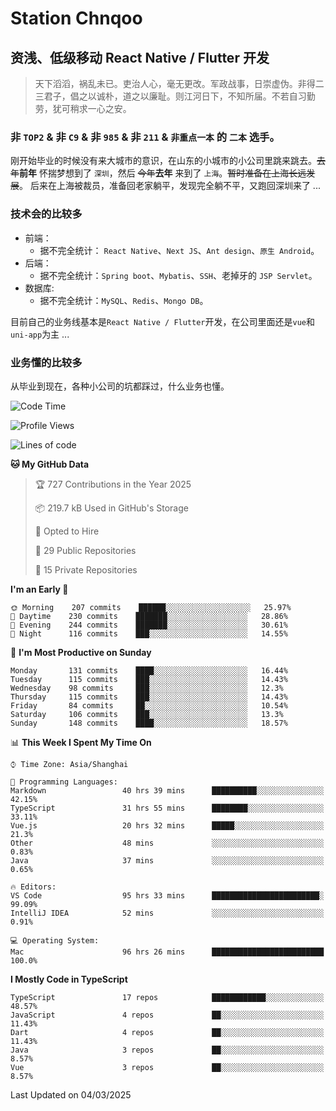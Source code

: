 # Station Chnqoo

## 资浅、低级移动 React Native / Flutter 开发

> 天下滔滔，祸乱未已。吏治人心，毫无更改。军政战事，日崇虚伪。非得二三君子，倡之以诚朴，道之以廉耻。则江河日下，不知所届。不若自习勤劳，犹可稍求一心之安。

### 非 `TOP2` & 非 `C9` & 非 `985` & 非 `211` & `非重点一本` 的 `二本` 选手。

刚开始毕业的时候没有来大城市的意识，在山东的小城市的小公司里跳来跳去。~~去年~~**前年** 怀揣梦想到了 `深圳`，然后 ~~今年~~**去年** 来到了 `上海`。~~暂时准备在上海长远发展~~。
后来在上海被裁员，准备回老家躺平，发现完全躺不平，又跑回深圳来了 ...

### 技术会的比较多

- 前端：
  - 据不完全统计： `React Native`、`Next JS`、`Ant design`、`原生 Android`。
- 后端：
  - 据不完全统计：`Spring boot`、`Mybatis`、`SSH`、老掉牙的 `JSP Servlet`。
- 数据库:
  - 据不完全统计：`MySQL`、`Redis`、`Mongo DB`。

目前自己的业务线基本是`React Native / Flutter`开发，在公司里面还是`vue`和`uni-app`为主 ...

### 业务懂的比较多

从毕业到现在，各种小公司的坑都踩过，什么业务也懂。

<!--START_SECTION:waka-->
![Code Time](http://img.shields.io/badge/Code%20Time-7%2C846%20hrs%2045%20mins-blue)

![Profile Views](http://img.shields.io/badge/Profile%20Views-1-blue)

![Lines of code](https://img.shields.io/badge/From%20Hello%20World%20I%27ve%20Written-300%20Thousand%20lines%20of%20code-blue)

**🐱 My GitHub Data** 

> 🏆 727 Contributions in the Year 2025
 > 
> 📦 219.7 kB Used in GitHub's Storage 
 > 
> 💼 Opted to Hire
 > 
> 📜 29 Public Repositories 
 > 
> 🔑 15 Private Repositories  
 > 
**I'm an Early 🐤** 

```text
🌞 Morning    207 commits    ██████░░░░░░░░░░░░░░░░░░░   25.97% 
🌆 Daytime    230 commits    ███████░░░░░░░░░░░░░░░░░░   28.86% 
🌃 Evening    244 commits    ███████░░░░░░░░░░░░░░░░░░   30.61% 
🌙 Night      116 commits    ███░░░░░░░░░░░░░░░░░░░░░░   14.55%

```
📅 **I'm Most Productive on Sunday** 

```text
Monday       131 commits    ████░░░░░░░░░░░░░░░░░░░░░   16.44% 
Tuesday      115 commits    ███░░░░░░░░░░░░░░░░░░░░░░   14.43% 
Wednesday    98 commits     ███░░░░░░░░░░░░░░░░░░░░░░   12.3% 
Thursday     115 commits    ███░░░░░░░░░░░░░░░░░░░░░░   14.43% 
Friday       84 commits     ██░░░░░░░░░░░░░░░░░░░░░░░   10.54% 
Saturday     106 commits    ███░░░░░░░░░░░░░░░░░░░░░░   13.3% 
Sunday       148 commits    ████░░░░░░░░░░░░░░░░░░░░░   18.57%

```


📊 **This Week I Spent My Time On** 

```text
⌚︎ Time Zone: Asia/Shanghai

💬 Programming Languages: 
Markdown                 40 hrs 39 mins      ██████████░░░░░░░░░░░░░░░   42.15% 
TypeScript               31 hrs 55 mins      ████████░░░░░░░░░░░░░░░░░   33.11% 
Vue.js                   20 hrs 32 mins      █████░░░░░░░░░░░░░░░░░░░░   21.3% 
Other                    48 mins             ░░░░░░░░░░░░░░░░░░░░░░░░░   0.83% 
Java                     37 mins             ░░░░░░░░░░░░░░░░░░░░░░░░░   0.65%

🔥 Editors: 
VS Code                  95 hrs 33 mins      ████████████████████████░   99.09% 
IntelliJ IDEA            52 mins             ░░░░░░░░░░░░░░░░░░░░░░░░░   0.91%

💻 Operating System: 
Mac                      96 hrs 26 mins      █████████████████████████   100.0%

```

**I Mostly Code in TypeScript** 

```text
TypeScript               17 repos            ████████████░░░░░░░░░░░░░   48.57% 
JavaScript               4 repos             ██░░░░░░░░░░░░░░░░░░░░░░░   11.43% 
Dart                     4 repos             ██░░░░░░░░░░░░░░░░░░░░░░░   11.43% 
Java                     3 repos             ██░░░░░░░░░░░░░░░░░░░░░░░   8.57% 
Vue                      3 repos             ██░░░░░░░░░░░░░░░░░░░░░░░   8.57%

```



 Last Updated on 04/03/2025
<!--END_SECTION:waka-->

<!---
ChenqiaoStation/ChenqiaoStation is a ✨ special ✨ repository because its `README.md` (this file) appears on your GitHub profile.
You can click the Preview link to take a look at your changes.
--->
